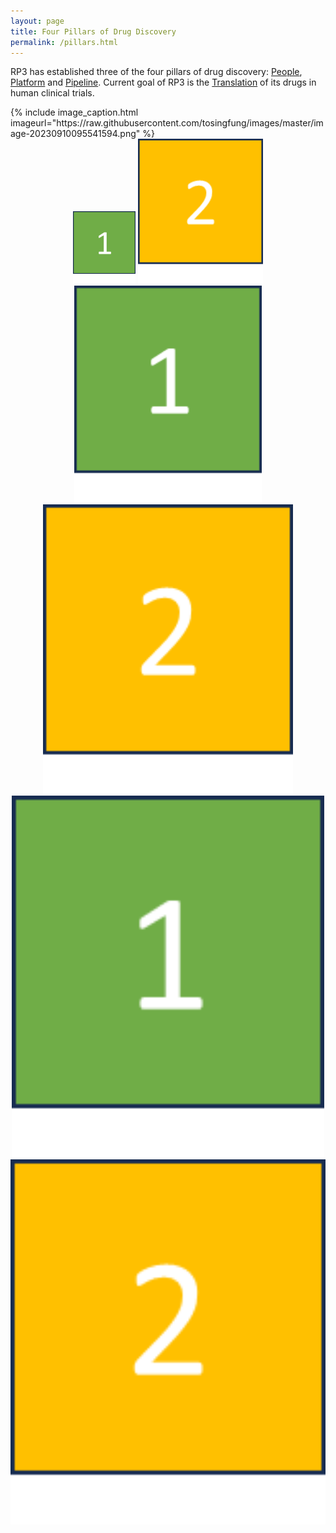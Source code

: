 ```yaml
---
layout: page
title: Four Pillars of Drug Discovery
permalink: /pillars.html
---
```


<div class="site-description">
    <p>
        RP3 has established three of the four pillars of drug discovery: <a href="">People</a>, <a href="">Platform</a> and <a href="">Pipeline</a>. Current goal of RP3 is the <a href="">Translation</a> of its drugs in human clinical trials.
    </p>
</div>
{% include image_caption.html imageurl="https://raw.githubusercontent.com/tosingfung/images/master/image-20230910095541594.png"  %}









<div style="text-align: center">
    <img src="https://raw.githubusercontent.com/tosingfung/images/master/image-20230910104929673.png" style="width: 100px" />
    <img src="https://raw.githubusercontent.com/tosingfung/images/master/image-20230910104955818.png" style="width: 200px" />
    <img src="https://raw.githubusercontent.com/tosingfung/images/master/image-20230910104929673.png" style="width: 300px" />
    <img src="https://raw.githubusercontent.com/tosingfung/images/master/image-20230910104955818.png" style="width: 400px" />
    <img src="https://raw.githubusercontent.com/tosingfung/images/master/image-20230910104929673.png" style="width: 500px" />
    <img src="https://raw.githubusercontent.com/tosingfung/images/master/image-20230910104955818.png" style="width: 600px" />


</div>

